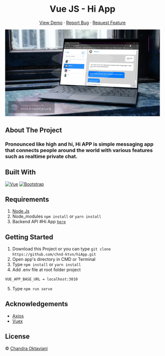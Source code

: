 <h1 align='center'>Vue JS - Hi App</h1>
  <p align="center">
    <a href="https://hiapp.netlify.app">View Demo</a>
    ·
    <a href="https://github.com/chnd-ktvn/hiApp">Report Bug</a>
    ·
    <a href="https://github.com/chnd-ktvn/hiApp">Request Feature</a>
  </p>

![Image Banner](https://raw.githubusercontent.com/chnd-ktvn/hiApp/master/src/assets/hiappview.jpg)

## About The Project

### Pronounced like high and hi, Hi APP is simple messaging app that connects people around the world with various features such as realtime private chat.

## Built With

[![Vue](https://img.shields.io/badge/Vue-v2.6.11-green)](https://github.com/vuejs/vue)
[![Bootstrap](https://img.shields.io/badge/Bootstrap-v4.5.x-blue)](https://github.com/bootstrap-vue/bootstrap-vue)

## Requirements

1. <a href="https://nodejs.org/en/download/">Node Js</a>
2. Node_modules `npm install` or `yarn install`
3. Backend API #Hi App [`here`](https://https://github.com/chnd-ktvn/hiApp-Backend)

## Getting Started

1. Download this Project or you can type `git clone https://github.com/chnd-ktvn/hiApp.git`
2. Open app's directory in CMD or Terminal
3. Type `npm install` or `yarn install`
4. Add .env file at root folder project

```sh
VUE_APP_BASE_URL = localhost:3010
```

5. Type `npm run serve`

## Acknowledgements

- [Axios](https://www.npmjs.com/package/axios)
- [Vuex](https://vuex.vuejs.org/)

## License

© [Chandra Oktaviani](https://github.com/chnd-ktvn/)